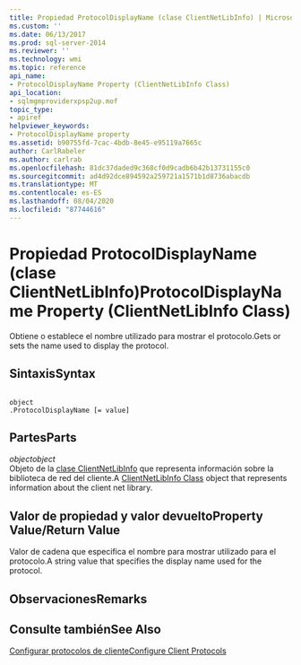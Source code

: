 ```yaml
---
title: Propiedad ProtocolDisplayName (clase ClientNetLibInfo) | Microsoft Docs
ms.custom: ''
ms.date: 06/13/2017
ms.prod: sql-server-2014
ms.reviewer: ''
ms.technology: wmi
ms.topic: reference
api_name:
- ProtocolDisplayName Property (ClientNetLibInfo Class)
api_location:
- sqlmgmproviderxpsp2up.mof
topic_type:
- apiref
helpviewer_keywords:
- ProtocolDisplayName property
ms.assetid: b90755fd-7cac-4bdb-8e45-e95119a7665c
author: CarlRabeler
ms.author: carlrab
ms.openlocfilehash: 81dc37daded9c368cf0d9cadb6b42b13731155c0
ms.sourcegitcommit: ad4d92dce894592a259721a1571b1d8736abacdb
ms.translationtype: MT
ms.contentlocale: es-ES
ms.lasthandoff: 08/04/2020
ms.locfileid: "87744616"
---
```

# <a name="protocoldisplayname-property-clientnetlibinfo-class"></a><span data-ttu-id="3ea72-102">Propiedad ProtocolDisplayName (clase ClientNetLibInfo)</span><span class="sxs-lookup"><span data-stu-id="3ea72-102">ProtocolDisplayName Property (ClientNetLibInfo Class)</span></span>
  <span data-ttu-id="3ea72-103">Obtiene o establece el nombre utilizado para mostrar el protocolo.</span><span class="sxs-lookup"><span data-stu-id="3ea72-103">Gets or sets the name used to display the protocol.</span></span>  
  
## <a name="syntax"></a><span data-ttu-id="3ea72-104">Sintaxis</span><span class="sxs-lookup"><span data-stu-id="3ea72-104">Syntax</span></span>  
  
```  
  
object  
.ProtocolDisplayName [= value]  
```  
  
## <a name="parts"></a><span data-ttu-id="3ea72-105">Partes</span><span class="sxs-lookup"><span data-stu-id="3ea72-105">Parts</span></span>  
 <span data-ttu-id="3ea72-106">*object*</span><span class="sxs-lookup"><span data-stu-id="3ea72-106">*object*</span></span>  
 <span data-ttu-id="3ea72-107">Objeto de la [clase ClientNetLibInfo](clientnetlibinfo-class.md) que representa información sobre la biblioteca de red del cliente.</span><span class="sxs-lookup"><span data-stu-id="3ea72-107">A [ClientNetLibInfo Class](clientnetlibinfo-class.md) object that represents information about the client net library.</span></span>  
  
## <a name="property-valuereturn-value"></a><span data-ttu-id="3ea72-108">Valor de propiedad y valor devuelto</span><span class="sxs-lookup"><span data-stu-id="3ea72-108">Property Value/Return Value</span></span>  
 <span data-ttu-id="3ea72-109">Valor de cadena que especifica el nombre para mostrar utilizado para el protocolo.</span><span class="sxs-lookup"><span data-stu-id="3ea72-109">A string value that specifies the display name used for the protocol.</span></span>  
  
## <a name="remarks"></a><span data-ttu-id="3ea72-110">Observaciones</span><span class="sxs-lookup"><span data-stu-id="3ea72-110">Remarks</span></span>  
  
## <a name="see-also"></a><span data-ttu-id="3ea72-111">Consulte también</span><span class="sxs-lookup"><span data-stu-id="3ea72-111">See Also</span></span>  
 [<span data-ttu-id="3ea72-112">Configurar protocolos de cliente</span><span class="sxs-lookup"><span data-stu-id="3ea72-112">Configure Client Protocols</span></span>](https://technet.microsoft.com/library/ms181035.aspx)  
  
  
